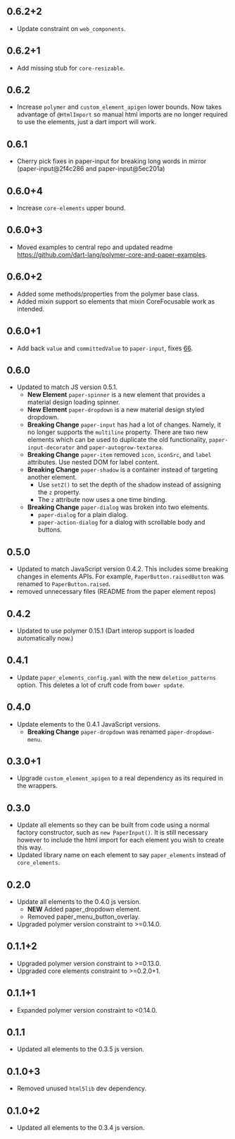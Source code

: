 ## 0.6.2+2
  * Update constraint on `web_components`.

## 0.6.2+1
  * Add missing stub for `core-resizable`.

## 0.6.2
  * Increase `polymer` and `custom_element_apigen` lower bounds. Now takes
    advantage of `@HtmlImport` so manual html imports are no longer required to
    use the elements, just a dart import will work.

## 0.6.1
  * Cherry pick fixes in paper-input for breaking long words in mirror
    (paper-input@2f4c286 and paper-input@5ec201a)

## 0.6.0+4
  * Increase `core-elements` upper bound.

## 0.6.0+3
  * Moved examples to central repo and updated readme
    https://github.com/dart-lang/polymer-core-and-paper-examples.

## 0.6.0+2
  * Added some methods/properties from the polymer base class.
  * Added mixin support so elements that mixin CoreFocusable work as intended.

## 0.6.0+1
  * Add back `value` and `committedValue` to `paper-input`, fixes
    [66](https://github.com/dart-lang/paper-elements/issues/66).

## 0.6.0
  * Updated to match JS version 0.5.1.
    * **New Element** `paper-spinner` is a new element that provides a material
      design loading spinner.
    * **New Element** `paper-dropdown` is a new material design styled dropdown.
    * **Breaking Change** `paper-input` has had a lot of changes. Namely, it no
      longer supports the `multiline` property. There are two new elements which
      can be used to duplicate the old functionality, `paper-input-decorator`
      and `paper-autogrow-textarea`.
    * **Breaking Change** `paper-item` removed `icon`, `iconSrc`, and `label`
      attributes. Use nested DOM for label content.
    * **Breaking Change** `paper-shadow` is a container instead of targeting
      another element.
      * Use `setZ()` to set the depth of the shadow instead of assigning the `z`
        property.
      * The `z` attribute now uses a one time binding.
    * **Breaking Change** `paper-dialog` was broken into two elements.
      * `paper-dialog` for a plain dialog.
      * `paper-action-dialog` for a dialog with scrollable body and buttons.

## 0.5.0
  * Updated to match JavaScript version 0.4.2. This includes some breaking
    changes in elements APIs. For example, `PaperButton.raisedButton` was
    renamed to `PaperButton.raised`.
  * removed unnecessary files (README from the paper element repos)

## 0.4.2
  * Updated to use polymer 0.15.1 (Dart interop support is loaded automatically
    now.)

## 0.4.1

* Update `paper_elements_config.yaml` with the new `deletion_patterns` option.
  This deletes a lot of cruft code from `bower update`.

## 0.4.0

* Update elements to the 0.4.1 JavaScript versions.
  * **Breaking Change** `paper-dropdown` was renamed `paper-dropdown-menu`.

## 0.3.0+1

* Upgrade `custom_element_apigen` to a real dependency as its required in the
  wrappers.

## 0.3.0

* Update all elements so they can be built from code using a normal factory
  constructor, such as `new PaperInput()`. It is still necessary however to
  include the html import for each element you wish to create this way.
* Updated library name on each element to say `paper_elements` instead of
  `core_elements`.

## 0.2.0

* Update all elements to the 0.4.0 js version.
  * **NEW** Added paper_dropdown element.
  * Removed paper_menu_button_overlay.
* Upgraded polymer version constraint to >=0.14.0.

## 0.1.1+2

* Upgraded polymer version constraint to >=0.13.0.
* Upgraded core elements constraint to >=0.2.0+1.

## 0.1.1+1

* Expanded polymer version constraint to <0.14.0.

## 0.1.1

* Updated all elements to the 0.3.5 js version.

## 0.1.0+3

* Removed unused `html5lib` dev dependency.

## 0.1.0+2

* Updated all elements to the 0.3.4 js version.
